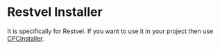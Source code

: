# Restvel Installer 

It is specifically for Restvel. If you want to use it in your project then use [CPCInstaller](https://github.com/farhanwazir/CPCInstaller).

